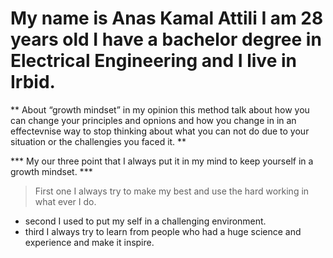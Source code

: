# My name is Anas Kamal Attili I am 28 years old I have a bachelor degree in Electrical Engineering and I live in Irbid.

** About “growth mindset” in my opinion this method talk about how you can change your principles and opnions and how you change in in an effectevnise way to stop thinking about what you can not do due to your situation or the challengies you faced it. **

*** My our three point that I always put it in my mind to keep yourself in a growth mindset. ***

> First one I always try to make my best and use the hard working in what ever I do.
* second I used to put my self in a challenging environment.
* third I always try to learn from people who had a huge science and experience and make it inspire.
